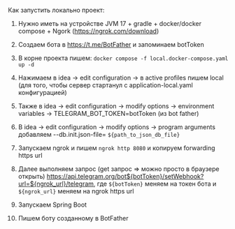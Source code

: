 
Как запустить локально проект:

1. Нужно иметь на устройстве JVM 17 + gradle + docker/docker compose + Ngork (https://ngrok.com/download)
2. Создаем бота в https://t.me/BotFather и запоминаем botToken
3. В корне проекта пишем: `docker compose -f local.docker-compose.yaml up -d`
4. Нажимаем в idea -> edit configuration -> в active profiles пишем local (для того, чтобы сервер стартанул с
   application-local.yaml конфигурацией)
5. Также в idea -> edit configuration -> modify options -> environment variables ->  TELEGRAM_BOT_TOKEN=botToken (из bot
   father)
6. В idea -> edit configuration -> modify options -> program arguments 
   добавляем --db.init.json-file= `${path_to_json_db_file}`
7. Запускаем ngrok и пишем `ngrok http 8080` и копируем forwarding https url
8. Далее выполняем запрос (get запрос => можно просто в браузере
   открыть) https://api.telegram.org/bot${botToken}/setWebhook?url=${ngrok_url}/telegram, где `${botToken}` меняем на
   токен бота и `${ngrok_url}` меняем на ngrok https url

9. Запускаем Spring Boot
10. Пишем боту созданному в BotFather

[//]: # (    docker compose down -v --remove-orphans)

[//]: # (    docker builder prune -f                      # очистка кеша билда)

[//]: # (    docker rmi dictionarybot-spring-app:latest   # удаление старого образа)

[//]: # (    docker compose build --no-cache)

[//]: # (    docker compose up -d)
